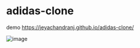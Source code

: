 # adidas-clone


demo
https://jeyachandranj.github.io/adidas-clone/

![image](https://github.com/user-attachments/assets/0bcaceab-75d8-4b07-8855-cf1098d335a8)
